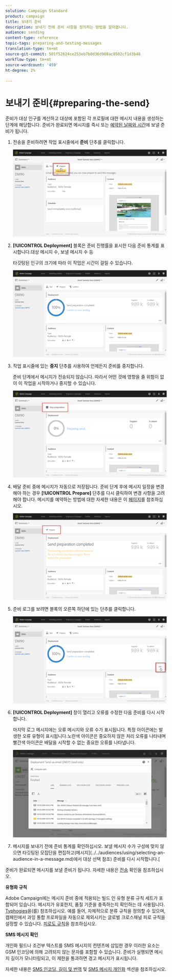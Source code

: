 ```yaml
---
solution: Campaign Standard
product: campaign
title: 보내기 준비
description: 보내기 전에 준비 사항을 정의하는 방법을 알아봅니다.
audience: sending
content-type: reference
topic-tags: preparing-and-testing-messages
translation-type: tm+mt
source-git-commit: 501f52624ce253eb7b0d36d908ac8502cf1d3b48
workflow-type: tm+mt
source-wordcount: '459'
ht-degree: 2%

---
```



# 보내기 준비{#preparing-the-send}

준비가 대상 인구를 계산하고 대상에 포함된 각 프로필에 대한 메시지 내용을 생성하는 단계에 해당합니다. 준비가 완료되면 메시지를 즉시 또는 [예약된 날짜와 시간](../../sending/using/about-scheduling-messages.md)에 보낼 준비가 됩니다.

1. 전송을 준비하려면 작업 표시줄에서 **준비** 단추를 클릭합니다.

   ![](assets/preparing_delivery_2.png)

1. **[!UICONTROL Deployment]** 블록은 준비 진행률을 표시한 다음 준비 통계를 표시합니다.대상 메시지 수, 보낼 메시지 수 등

   타깃팅된 인구의 크기에 따라 이 작업은 시간이 걸릴 수 있습니다.

   ![](assets/preparing_delivery.png)

1. 작업 표시줄에 있는 **중지** 단추를 사용하여 언제든지 준비를 중지합니다.

   준비 단계에서 메시지가 전송되지 않습니다. 따라서 어떤 것에 영향을 줄 위험이 없이 이 작업을 시작하거나 중지할 수 있습니다.

   ![](assets/preparing_delivery_6.png)

1. 배달 준비 중에 메시지가 자동으로 저장됩니다. 준비 단계 후에 메시지 일정을 변경해야 하는 경우 **[!UICONTROL Prepare]** 단추를 다시 클릭하여 변경 사항을 고려해야 합니다. 메시지를 예약하는 방법에 대한 자세한 내용은 이 [페이지](../../sending/using/about-scheduling-messages.md)를 참조하십시오.

   ![](assets/preparing_delivery_5.png)

1. 준비 로그를 보려면 블록의 오른쪽 하단에 있는 단추를 클릭합니다.

   ![](assets/preparing_delivery_4.png)

1. **[!UICONTROL Deployment]** 창이 열리고 오류를 수정한 다음 준비를 다시 시작합니다.

   마지막 로그 메시지에는 오류 메시지와 오류 수가 표시됩니다. 특정 아이콘에는 발생한 오류 유형이 표시됩니다.노란색 아이콘은 중요하지 않은 처리 오류를 나타내며 빨간색 아이콘은 배달을 시작할 수 없는 중요한 오류를 나타냅니다.

   ![](assets/preparing_delivery_3.png)

1. 메시지를 보내기 전에 준비 통계를 확인하십시오. 보낼 메시지 수가 구성에 맞지 않으면 타깃팅된 모집단을 편집하고(메시지](../../audiences/using/selecting-an-audience-in-a-message.md)에서 대상 선택 참조) 준비를 다시 시작합니다.[

준비가 완료되면 메시지를 보낼 준비가 됩니다. 자세한 내용은 [전송](../../sending/using/confirming-the-send.md) 확인을 참조하십시오.

**유형화 규칙**

Adobe Campaign에는 메시지 준비 중에 적용되는 빌드 인 유형 분류 규칙 세트가 포함되어 있습니다. 메시지가 유효한지, 품질 기준을 충족하는지 확인하는 데 사용됩니다. [Typhogies](../../sending/using/about-typology-rules.md)을(를) 참조하십시오. 예를 들어, 자체적으로 분류 규칙을 정의할 수 있으며, 캠페인에서 과잉 통합 프로파일을 자동으로 제외시키는 글로벌 크로스채널 피로 규칙을 설정할 수 있습니다. [피로도 규칙](../../sending/using/fatigue-rules.md)을 참조하십시오.

**SMS 메시지 확인**

개인화 필드나 조건부 텍스트를 SMS 메시지의 컨텐츠에 삽입한 경우 이러한 요소는 GSM 인코딩에 의해 고려되지 않는 문자를 포함할 수 있습니다. 준비가 실행되면 메시지 길이가 모니터링되고, 이 제한을 통과하면 경고 메시지가 표시됩니다.

자세한 내용은 [SMS 인코딩, 길이 및 번역](../../administration/using/configuring-sms-channel.md#sms-encoding--length-and-transliteration) 및 [SMS 메시지 개인화](../../channels/using/personalizing-sms-messages.md) 섹션을 참조하십시오.
